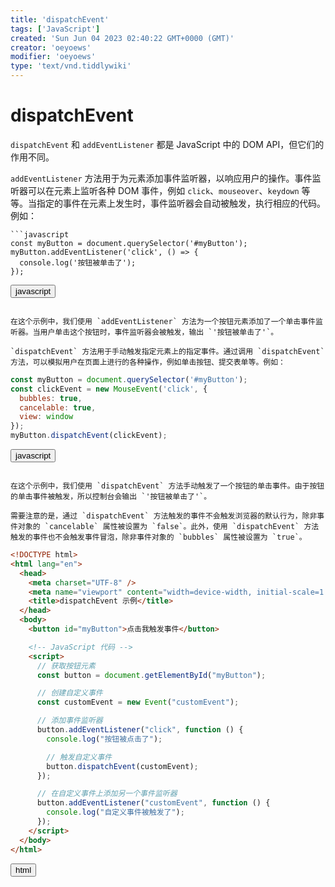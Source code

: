 ```yaml
---
title: 'dispatchEvent'
tags: ['JavaScript']
created: 'Sun Jun 04 2023 02:40:22 GMT+0000 (GMT)'
creator: 'oeyoews'
modifier: 'oeyoews'
type: 'text/vnd.tiddlywiki'
---
```


# dispatchEvent

`dispatchEvent` 和 `addEventListener` 都是 JavaScript 中的 DOM API，但它们的作用不同。

`addEventListener` 方法用于为元素添加事件监听器，以响应用户的操作。事件监听器可以在元素上监听各种 DOM 事件，例如 `click`、`mouseover`、`keydown` 等等。当指定的事件在元素上发生时，事件监听器会自动被触发，执行相应的代码。例如：

```
```javascript
const myButton = document.querySelector('#myButton');
myButton.addEventListener('click', () => {
  console.log('按钮被单击了');
});
```

<button>javascript</button>
```

在这个示例中，我们使用 `addEventListener` 方法为一个按钮元素添加了一个单击事件监听器。当用户单击这个按钮时，事件监听器会被触发，输出 `'按钮被单击了'`。

`dispatchEvent` 方法用于手动触发指定元素上的指定事件。通过调用 `dispatchEvent` 方法，可以模拟用户在页面上进行的各种操作，例如单击按钮、提交表单等。例如：

```
```javascript
const myButton = document.querySelector('#myButton');
const clickEvent = new MouseEvent('click', {
  bubbles: true,
  cancelable: true,
  view: window
});
myButton.dispatchEvent(clickEvent);
```

<button>javascript</button>
```

在这个示例中，我们使用 `dispatchEvent` 方法手动触发了一个按钮的单击事件。由于按钮的单击事件被触发，所以控制台会输出 `'按钮被单击了'`。

需要注意的是，通过 `dispatchEvent` 方法触发的事件不会触发浏览器的默认行为，除非事件对象的 `cancelable` 属性被设置为 `false`。此外，使用 `dispatchEvent` 方法触发的事件也不会触发事件冒泡，除非事件对象的 `bubbles` 属性被设置为 `true`。

```
```html
<!DOCTYPE html>
<html lang="en">
  <head>
    <meta charset="UTF-8" />
    <meta name="viewport" content="width=device-width, initial-scale=1.0" />
    <title>dispatchEvent 示例</title>
  </head>
  <body>
    <button id="myButton">点击我触发事件</button>

    <!-- JavaScript 代码 -->
    <script>
      // 获取按钮元素
      const button = document.getElementById("myButton");

      // 创建自定义事件
      const customEvent = new Event("customEvent");

      // 添加事件监听器
      button.addEventListener("click", function () {
        console.log("按钮被点击了");

        // 触发自定义事件
        button.dispatchEvent(customEvent);
      });

      // 在自定义事件上添加另一个事件监听器
      button.addEventListener("customEvent", function () {
        console.log("自定义事件被触发了");
      });
    </script>
  </body>
</html>
```

<button>html</button>
```
